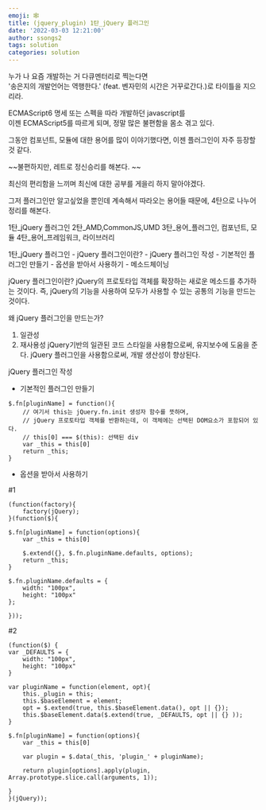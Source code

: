 ```yaml
---
emoji: 🕸
title: (jquery_plugin) 1탄_jQuery 플러그인
date: '2022-03-03 12:21:00'
author: ssongs2
tags: solution
categories: solution
---
```


누가 나 요즘 개발하는 거 다큐멘터리로 찍는다면  
'송은지의 개발언어는 역행한다.' (feat. 벤자민의 시간은 거꾸로간다.)로 타이틀을 지으리라. 

ECMAScript6 명세 또는 스펙을 따라 개발하던 javascript를  
이젠 ECMAScript5를 따르게 되며, 정말 많은 불편함을 몸소 겪고 있다.  

그동안 컴포넌트, 모듈에 대한 용어를 많이 이야기했다면,
이젠 플러그인이 자주 등장할 것 같다.

~~불편하지만, 레트로 정신승리를 해본다. ~~   

최신의 편리함을 느끼며 최신에 대한 공부를 게을리 하지 말아야겠다.

그저 플러그인만 알고싶었을 뿐인데 계속해서 따라오는 용어들 때문에, 
4탄으로 나누어 정리를 해본다.

1탄_jQuery 플러그인
2탄_AMD,CommonJS,UMD
3탄_용어_플러그인, 컴포넌트, 모듈
4탄_용어_프레임워크, 라이브러리

1탄_jQuery 플러그인
    - jQuery 플러그인이란?
    - jQuery 플러그인 작성
        - 기본적인 플러그인 만들기
        - 옵션을 받아서 사용하기
        - 메소드체이닝

jQuery 플러그인이란?
jQuery의 프로토타입 객체를 확장하는 새로운 메소드를 추가하는 것이다.
즉, jQuery의 기능을 사용하여 모두가 사용할 수 있는 공통의 기능을 만드는 것이다.

왜 jQuery 플러그인을 만드는가?
1. 일관성
2. 재사용성
jQuery기반의 일관된 코드 스타일을 사용함으로써, 유지보수에 도움을 준다.
jQuery 플러그인을 사용함으로써, 개발 생산성이 향상된다.

jQuery 플러그인 작성 

- 기본적인 플러그인 만들기

```
$.fn[pluginName] = function(){
    // 여기서 this는 jQuery.fn.init 생성자 함수를 뜻하며, 
    // jQuery 프로토타입 객체를 반환하는데, 이 객체에는 선택된 DOM요소가 포함되어 있다.
    // this[0] === $(this): 선택된 div
    var _this = this[0]
    return _this;
}

```

- 옵션을 받아서 사용하기

#1 

```
(function(factory){
    factory(jQuery);
}(function($){

$.fn[pluginName] = function(options){
    var _this = this[0]

    $.extend({}, $.fn.pluginName.defaults, options); 
    return _this;
}

$.fn.pluginName.defaults = {
    width: "100px",
    height: "100px"
};

}));

```

#2
```
(function($) {
var _DEFAULTS = {
    width: "100px",
    height: "100px"
}

var pluginName = function(element, opt){
    this._plugin = this;
    this.$baseElement = element;
    opt = $.extend(true, this.$baseElement.data(), opt || {});
    this.$baseElement.data($.extend(true, _DEFAULTS, opt || {} ));
}

$.fn[pluginName] = function(options){
    var _this = this[0]
        
    var plugin = $.data(_this, 'plugin_' + pluginName);
    
    return plugin[options].apply(plugin, Array.prototype.slice.call(arguments, 1));

}
}(jQuery));

```



















